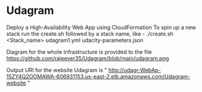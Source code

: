 # Udagram
Deploy a High-Availability Web App using CloudFormation
To spin up a new stack run the create.sh followed by a stack name, like -
./create.sh <Stack_name> udagram1.yml udacity-parameters.json 

Diagram for the whole infrastructure is provided to the file https://github.com/rajeever35/Udagram/blob/main/udagram.png 

Output URl for the website Udagram is " http://udagr-WebAp-15ZY4Q2OOMAWA-606931153.us-east-2.elb.amazonaws.com/Udagram-website "
